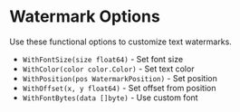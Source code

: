 # Watermark Options

Use these functional options to customize text watermarks.

- `WithFontSize(size float64)` - Set font size
- `WithColor(color color.Color)` - Set text color
- `WithPosition(pos WatermarkPosition)` - Set position
- `WithOffset(x, y float64)` - Set offset from position
- `WithFontBytes(data []byte)` - Use custom font 